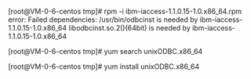 
[root@VM-0-6-centos tmp]# rpm -i ibm-iaccess-1.1.0.15-1.0.x86_64.rpm
error: Failed dependencies:
	/usr/bin/odbcinst is needed by ibm-iaccess-1.1.0.15-1.0.x86_64
	libodbcinst.so.2()(64bit) is needed by ibm-iaccess-1.1.0.15-1.0.x86_64

[root@VM-0-6-centos tmp]# yum search unixODBC.x86_64


[root@VM-0-6-centos tmp]# yum install unixODBC.x86_64